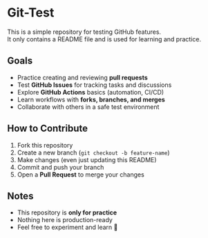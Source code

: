 # Git-Test  

This is a simple repository for testing GitHub features.  
It only contains a README file and is used for learning and practice.  


## Goals  
- Practice creating and reviewing **pull requests**  
- Test **GitHub Issues** for tracking tasks and discussions  
- Explore **GitHub Actions** basics (automation, CI/CD)  
- Learn workflows with **forks, branches, and merges**  
- Collaborate with others in a safe test environment  

## How to Contribute  
1. Fork this repository  
2. Create a new branch (`git checkout -b feature-name`)  
3. Make changes (even just updating this README)  
4. Commit and push your branch  
5. Open a **Pull Request** to merge your changes  

## Notes  
- This repository is **only for practice**  
- Nothing here is production-ready  
- Feel free to experiment and learn 🚀  
